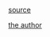 [source](https://gist.github.com/Chion82/699ae432a27507242ea788df324f4e47)

[the author](https://blog.chionlab.moe/2017/04/06/kcptun-with-fake-tcp/)
